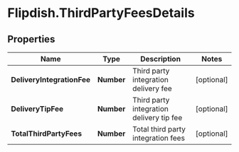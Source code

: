 # Flipdish.ThirdPartyFeesDetails

## Properties

Name | Type | Description | Notes
------------ | ------------- | ------------- | -------------
**DeliveryIntegrationFee** | **Number** | Third party integration delivery fee | [optional] 
**DeliveryTipFee** | **Number** | Third party integration delivery tip fee | [optional] 
**TotalThirdPartyFees** | **Number** | Total third party integration fees | [optional] 


